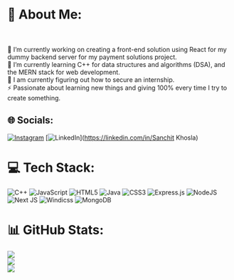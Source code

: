 # 💫 About Me:
<br><br>🔭 I’m currently working on creating a front-end solution using React for my dummy backend server for my payment solutions project.  <br>🌱 I’m currently learning C++ for data structures and algorithms (DSA), and the MERN stack for web development.  <br>💬 I am currently figuring out how to secure an internship.  <br>⚡ Passionate about learning new things and giving 100% every time I try to create something.


## 🌐 Socials:
[![Instagram](https://img.shields.io/badge/Instagram-%23E4405F.svg?logo=Instagram&logoColor=white)](https://instagram.com/sanchit_560) [![LinkedIn](https://img.shields.io/badge/LinkedIn-%230077B5.svg?logo=linkedin&logoColor=white)](https://linkedin.com/in/Sanchit Khosla) 

# 💻 Tech Stack:
![C++](https://img.shields.io/badge/c++-%2300599C.svg?style=for-the-badge&logo=c%2B%2B&logoColor=white) ![JavaScript](https://img.shields.io/badge/javascript-%23323330.svg?style=for-the-badge&logo=javascript&logoColor=%23F7DF1E) ![HTML5](https://img.shields.io/badge/html5-%23E34F26.svg?style=for-the-badge&logo=html5&logoColor=white) ![Java](https://img.shields.io/badge/java-%23ED8B00.svg?style=for-the-badge&logo=openjdk&logoColor=white) ![CSS3](https://img.shields.io/badge/css3-%231572B6.svg?style=for-the-badge&logo=css3&logoColor=white) ![Express.js](https://img.shields.io/badge/express.js-%23404d59.svg?style=for-the-badge&logo=express&logoColor=%2361DAFB) ![NodeJS](https://img.shields.io/badge/node.js-6DA55F?style=for-the-badge&logo=node.js&logoColor=white) ![Next JS](https://img.shields.io/badge/Next-black?style=for-the-badge&logo=next.js&logoColor=white) ![Windicss](https://img.shields.io/badge/windicss-48B0F1.svg?style=for-the-badge&logo=windi-css&logoColor=white) ![MongoDB](https://img.shields.io/badge/MongoDB-%234ea94b.svg?style=for-the-badge&logo=mongodb&logoColor=white)
# 📊 GitHub Stats:
![](https://github-readme-stats.vercel.app/api?username=sanchit-560&theme=dark&hide_border=false&include_all_commits=false&count_private=false)<br/>
![](https://github-readme-streak-stats.herokuapp.com/?user=sanchit-560&theme=dark&hide_border=false)<br/>
![](https://github-readme-stats.vercel.app/api/top-langs/?username=sanchit-560&theme=dark&hide_border=false&include_all_commits=false&count_private=false&layout=compact)

